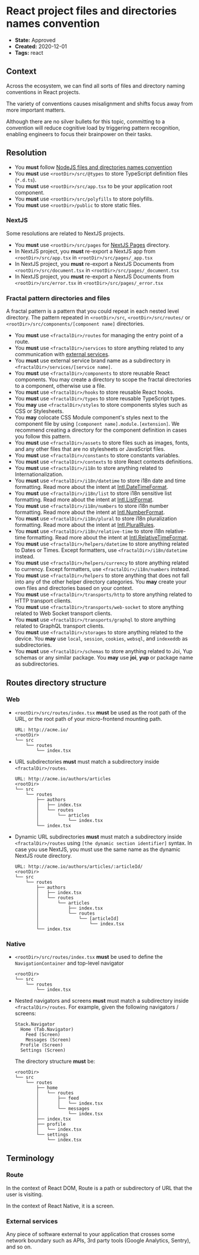 # React project files and directories names convention

* **State:** Approved
* **Created:** 2020-12-01
* **Tags:** react

## Context

Across the ecosystem, we can find all sorts of files and directory naming
conventions in React projects.

The variety of conventions causes misalignment and shifts focus away from more
important matters.

Although there are no silver bullets for this topic, committing to a convention
will reduce cognitive load by triggering pattern recognition, enabling engineers
to focus their brainpower on their tasks.

## Resolution

* You **must** follow [NodeJS files and directories names convention](./../3122196229/README.md)
* You **must** use `<rootDir>/src/@types` to store TypeScript definition files
  (`*.d.ts`).
* You **must** use `<rootDir>/src/app.tsx` to be your application root
  component.
* You **must** use `<rootDir>/src/polyfills` to store polyfills.
* You **must** use `<rootDir>/public` to store static files.

### NextJS

Some resolutions are related to NextJS projects.

* You **must** use `<rootDir>/src/pages` for [NextJS Pages](https://nextjs.org/docs/basic-features/pages)
  directory.
* In NextJS project, you **must** re-export a NextJS app from
  `<rootDir>/src/app.tsx` in `<rootDir>/src/pages/_app.tsx`
* In NextJS project, you **must** re-export a NextJS Documents from
  `<rootDir>/src/document.tsx` in `<rootDir>/src/pages/_document.tsx`
* In NextJS project, you **must** re-export a NextJS Documents from
  `<rootDir>/src/error.tsx` in `<rootDir>/src/pages/_error.tsx`

### Fractal pattern directories and files

A fractal pattern is a pattern that you could repeat in each nested level
directory. The pattern repeated in `<rootDir>/src`, `<rootDir>/src/routes/` or
`<rootDir>/src/components/[component name]` directories.

* You **must** use `<fractalDir>/routes` for managing the entry point of a
  route.
* You **must** use `<fractalDir>/services` to store anything
  related to any communication with [external services](#external-services).
* You **must** use external service brand name as a subdirectory in
  `<fractalDir>/services/[service name]`.
* You **must** use `<fractalDir>/components` to store reusable React
  components. You may create a directory to scope the fractal directories to
  a component, otherwise use a file.
* You **must** use `<fractalDir>/hooks` to store reusable React
  hooks.
* You **must** use `<fractalDir>/types` to store reusable TypeScript types.
* You **may** use `<fractalDir>/styles` to store components styles such as
  CSS or Stylesheets.
* You **may** colocate CSS Module component's styles next to the component
  file by using `[component name].module.[extension]`. We recommend creating
  a directory for the component definition in cases you follow this pattern.
* You **must** use `<fractalDir>/assets` to store files such as images, fonts,
  and any other files that are no stylesheets or JavaScript files.
* You **must** use `<fractalDir>/constants` to store constants variables.
* You **must** use `<fractalDir>/contexts` to store React contexts definitions.
* You **must** use `<fractalDir>/i18n` to store anything
  related to Internationalization.
* You **must** use `<fractalDir>/i18n/datetime` to store i18n date
  and time formatting. Read more about the intent at [Intl.DateTimeFormat](https://developer.mozilla.org/en-US/docs/Web/JavaScript/Reference/Global_Objects/Intl/DateTimeFormat).
* You **must** use `<fractalDir>/i18n/list` to store i18n sensitive
  list formatting. Read more about the intent at [Intl.ListFormat](https://developer.mozilla.org/en-US/docs/Web/JavaScript/Reference/Global_Objects/Intl/ListFormat).
* You **must** use `<fractalDir>/i18n/numbers` to store i18n number
  formatting. Read more about the intent at [Intl.NumberFormat](https://developer.mozilla.org/en-US/docs/Web/JavaScript/Reference/Global_Objects/Intl/NumberFormat).
* You **must** use `<fractalDir>/i18n/plural` to store i18n
  pluralization formatting. Read more about the intent at [Intl.PluralRules](https://developer.mozilla.org/en-US/docs/Web/JavaScript/Reference/Global_Objects/Intl/PluralRules).
* You **must** use `<fractalDir>/i18n/relative-time` to store i18n
  relative-time formatting. Read more about the intent at [Intl.RelativeTimeFormat](https://developer.mozilla.org/en-US/docs/Web/JavaScript/Reference/Global_Objects/Intl/RelativeTimeFormat).
* You **must** use `<fractalDir>/helpers/datetime` to store anything related
  to Dates or Times. Except formatters, use `<fractalDir>/i18n/datetime`
  instead.
* You **must** use `<fractalDir>/helpers/currency` to store anything related
  to currency. Except formatters, use `<fractalDir>/i18n/numbers`
  instead.
* You **must** use `<fractalDir>/helpers` to store anything that does not
  fall into any of the other helper directory categories. You **may** create
  your own files and directories based on your context.
* You **must** use `<fractalDir>/transports/http` to store anything
  related to HTTP transport clients.
* You **must** use `<fractalDir>/transports/web-socket` to store
  anything related to Web Socket transport clients.
* You **must** use `<fractalDir>/transports/graphql` to store
  anything related to GraphQL transport clients.
* You **must** use `<fractalDir>/storages` to store anything related to the
  device. You **may** use `local`, `session`, `cookies`, `websql`, and
  `indexeddb` as subdirectories.
* You **must** use `<fractalDir>/schemas` to store anything related to Joi, Yup
  schemas or any similar package. You **may** use **joi**, **yup** or
  package name as subdirectories.

## Routes directory structure

### Web

* `<rootDir>/src/routes/index.tsx` **must** be used as the root path
  of the URL, or the root path of your micro-frontend mounting path.

  ```text
  URL: http://acme.io/
  <rootDir>
  └── src
      └── routes
          └── index.tsx
  ```

* URL subdirectories **must** must match a subdirectory inside
  `<fractalDir>/routes`.

  ```text
  URL: http://acme.io/authors/articles
  <rootDir>
  └── src
      └── routes
          ├── authors
          │   ├── index.tsx
          │   └── routes
          │       └── articles
          │           └── index.tsx
          └── index.tsx
  ```

* Dynamic URL subdirectories **must** must match a subdirectory inside
  `<fractalDir>/routes` using `[the dynamic section identifier]` syntax. In case
  you use NextJS, you must use the same name as the dynamic NextJS route
  directory.

  ```text
  URL: http://acme.io/authors/articles/:articleId/
  <rootDir>
  └── src
      └── routes
          ├── authors
          │   ├── index.tsx
          │   └── routes
          │       └── articles
          │           ├── index.tsx
          │           └── routes
          │               └── [articleId]
          │                   └── index.tsx
          └── index.tsx
  ```

### Native

* `<rootDir>/src/routes/index.tsx`  **must** be used to define the
  `NavigationContainer` and top-level navigator

  ```text
  <rootDir>
  └── src
      └── routes
          └── index.tsx
  ```

* Nested navigators and screens **must** must match a subdirectory
  inside `<fractalDir>/routes`. For example, given the following navigators /
  screens:

  ```text
  Stack.Navigator
    Home (Tab.Navigator)
      Feed (Screen)
      Messages (Screen)
    Profile (Screen)
    Settings (Screen)
  ```

  The directory structure **must** be:

  ```text
  <rootDir>
  └── src
      └── routes
          ├── home
          │   └── routes
          │       ├── feed
          │       │   └── index.tsx
          │       └── messages
          │           └── index.tsx
          ├── index.tsx
          ├── profile
          │   └── index.tsx
          └── settings
              └── index.tsx
  ```

## Terminology

### Route

In the context of React DOM, Route is a path or subdirectory of URL that the
user is visiting.

In the context of React Native, it is a screen.

### External services

Any piece of software external to your application that crosses some network
boundary such as APIs, 3rd party tools (Google Analytics, Sentry), and so on.
